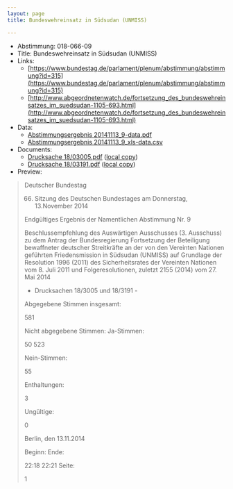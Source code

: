 ```yaml
---
layout: page
title: Bundeswehreinsatz in Südsudan (UNMISS)

---
```


* Abstimmung: 018-066-09
* Title: Bundeswehreinsatz in Südsudan (UNMISS)
* Links: 
    * [https://www.bundestag.de/parlament/plenum/abstimmung/abstimmung?id=315](https://www.bundestag.de/parlament/plenum/abstimmung/abstimmung?id=315)
    * [http://www.abgeordnetenwatch.de/fortsetzung_des_bundeswehreinsatzes_im_suedsudan-1105-693.html](http://www.abgeordnetenwatch.de/fortsetzung_des_bundeswehreinsatzes_im_suedsudan-1105-693.html)
* Data: 
    * [Abstimmungsergebnis 20141113_9-data.pdf](/res/abstimmungsliste/20141113_9-data.pdf)
    * [Abstimmungsergebnis 20141113_9_xls-data.csv](/res/abstimmungsliste/analyses/20141113_9_xls-data.csv)
* Documents: 
    * [Drucksache 18/03005.pdf](http://dip21.bundestag.de/dip21/btd/18/030/1803005.pdf) ([local copy](/res/abstimmungsdaten/018-066-09/1803005.pdf))
    * [Drucksache 18/03191.pdf](http://dip21.bundestag.de/dip21/btd/18/031/1803191.pdf) ([local copy](/res/abstimmungsdaten/018-066-09/1803191.pdf))
* Preview: 
> Deutscher Bundestag
> 
> 66. Sitzung des Deutschen Bundestages
> am Donnerstag, 13.November 2014
> 
> Endgültiges Ergebnis der Namentlichen Abstimmung Nr. 9
> 
> Beschlussempfehlung des Auswärtigen Ausschusses (3. Ausschuss) zu dem Antrag der
> Bundesregierung
> Fortsetzung der Beteiligung bewaffneter deutscher Streitkräfte an der von den Vereinten
> Nationen geführten Friedensmission in Südsudan (UNMISS) auf Grundlage der Resolution
> 1996 (2011) des Sicherheitsrates der Vereinten Nationen vom 8. Juli 2011 und
> Folgeresolutionen, zuletzt 2155 (2014) vom 27. Mai 2014
> - Drucksachen 18/3005 und 18/3191 -
> 
> Abgegebene Stimmen insgesamt:
> 
> 581
> 
> Nicht abgegebene Stimmen:
> Ja-Stimmen:
> 
> 50
> 523
> 
> Nein-Stimmen:
> 
> 55
> 
> Enthaltungen:
> 
> 3
> 
> Ungültige:
> 
> 0
> 
> Berlin, den 13.11.2014
> 
> Beginn:
> Ende:
> 
> 22:18
> 22:21
> Seite:
> 
> 1
> 
> 
